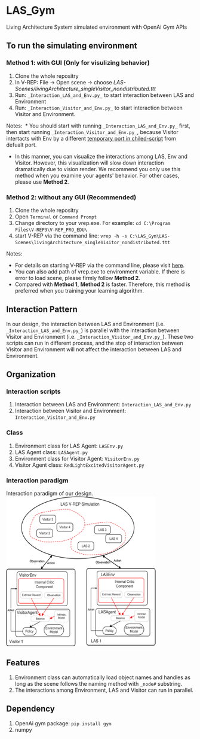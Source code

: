 # LAS_Gym
Living Architecture System simulated environment with OpenAi Gym APIs

## To run the simulating environment
### Method 1: with GUI (Only for visulizing behavior)
   1. Clone the whole repositry
   2. In V-REP: File -> Open scene -> choose _LAS-Scenes/livingArchitecture_singleVisitor_nondistributed.ttt_ 
   3. Run: `_Interaction_LAS_and_Env.py_` to start interaction between LAS and Environment
   4. Run: `_Interaction_Visitor_and_Env.py_` to start interaction between Visitor and Environment.

Notes:
  * You should start with running `_Interaction_LAS_and_Env.py_` first, then start running `_Interaction_Visitor_and_Env.py_`, because Visitor intertacts with Env by a different [temporary port in chiled-script](http://www.coppeliarobotics.com/helpFiles/en/remoteApiServerSide.htm) from defualt port.
  * In this manner, you can visualize the interactions among LAS, Env and Visitor. However, this visualization will slow down interaction dramatically due to vision render. We recommend you only use this method when you examine your agents' behavior. For other cases, please use **Method 2**. 

### Method 2: without any GUI (Recommended)
   1. Clone the whole repositry
   2. Open `Terminal` or `Command Prompt`
   3. Change directory to your vrep.exe. For example: `cd C:\Program Files\V-REP3\V-REP_PRO_EDU\`
   4. start V-REP via the command line: `vrep -h -s C:\LAS_Gym\LAS-Scenes\livingArchitecture_singleVisitor_nondistributed.ttt`

Notes:
  * For details on starting V-REP via the command line, please visit [here](http://www.coppeliarobotics.com/helpFiles/en/commandLine.htm).
  * You can also add path of vrep.exe to environment variable. If there is error to load scene, please firmly follow **Method 2**.
  * Compared with **Method 1**, **Method 2** is faster. Therefore, this method is preferred when you training your learning algorithm.

## Interaction Pattern
In our design, the interaction between LAS and Environment (i.e. `_Interaction_LAS_and_Env.py_`) is parallel with the interaction between Visitor and Environment (i.e. `_Interaction_Visitor_and_Env.py_`). These two scripts can run in different process, and the stop of interaction between Visitor and Environment will not affect the interaction between LAS and Environment.

## Organization
### Interaction scripts
   1. Interaction between LAS and Environment: `Interaction_LAS_and_Env.py`
   2. Interaction between Visitor and Environment: `Interaction_Visitor_and_Env.py`
### Class
   1. Environment class for LAS Agent: `LASEnv.py`
   2. LAS Agent class: `LASAgent.py`
   3. Environment class for Visitor Agent: `VisitorEnv.py`
   3. Visitor Agent class: `RedLightExcitedVisitorAgent.py`
### Interaction paradigm
Interaction paradigm of our design.
<img src="https://github.com/UWaterloo-ASL/LAS_Gym/blob/master/InitialDesignIdeas/DesignFigures/WholePacture_Distributed_IntrinsicMotivation.png" width="400" height="400" />

## Features
  1. Environment class can automatically load object names and handles as long as the scene follows the naming method with `_node#` substring.
  2. The interactions among Environment, LAS and Visitor can run in parallel.

## Dependency
   1. OpenAi gym package: `pip install gym`
   2. numpy
